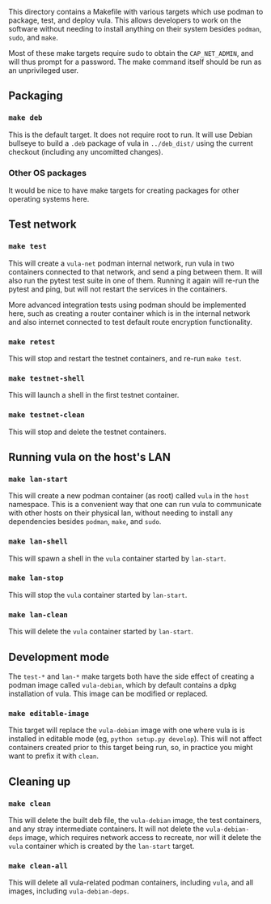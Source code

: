 This directory contains a Makefile with various targets which use podman to
package, test, and deploy vula. This allows developers to work on the software
without needing to install anything on their system besides `podman`, `sudo`,
and `make`.

Most of these make targets require sudo to obtain the `CAP_NET_ADMIN`, and will
thus prompt for a password. The make command itself should be run as an
unprivileged user.

## Packaging

### `make deb`

This is the default target. It does not require root to run. It will use Debian
bullseye to build a `.deb` package of vula in `../deb_dist/` using the current
checkout (including any uncomitted changes).

### Other OS packages

It would be nice to have make targets for creating packages for other operating
systems here.

## Test network

### `make test`

This will create a `vula-net` podman internal network, run
vula in two containers connected to that network, and send a ping between them.
It will also run the pytest test suite in one of them. Running it again will
re-run the pytest and ping, but will not restart the services in the
containers.

More advanced integration tests using podman should be implemented here,
such as creating a router container which is in the internal network and also
internet connected to test default route encryption functionality.

### `make retest`

This will stop and restart the testnet containers, and re-run `make test`.

### `make testnet-shell`

This will launch a shell in the first testnet container.

### `make testnet-clean`

This will stop and delete the testnet containers.

## Running vula on the host's LAN

### `make lan-start`

This will create a new podman container (as root) called `vula` in the `host`
namespace. This is a convenient way that one can run vula to communicate with
other hosts on their physical lan, without needing to install any dependencies
besides `podman`, `make`, and `sudo`.

### `make lan-shell`

This will spawn a shell in the `vula` container started by `lan-start`.

### `make lan-stop`

This will stop the `vula` container started by `lan-start`.

### `make lan-clean`

This will delete the `vula` container started by `lan-start`.

## Development mode

The `test-*` and `lan-*` make targets both have the side effect of creating a
podman image called `vula-debian`, which by default contains a dpkg
installation of vula. This image can be modified or replaced.

### `make editable-image`

This target will replace the `vula-debian` image with one where vula is is
installed in editable mode (eg, `python setup.py develop`). This will not
affect containers created prior to this target being run, so, in practice you
might want to prefix it with `clean`.

## Cleaning up

### `make clean`

This will delete the built deb file, the `vula-debian` image, the test
containers, and any stray intermediate containers. It will not delete the
`vula-debian-deps` image, which requires network access to recreate, nor will
it delete the `vula` container which is created by the `lan-start` target.

### `make clean-all`

This will delete all vula-related podman containers, including `vula`, and all
images, including `vula-debian-deps`.
